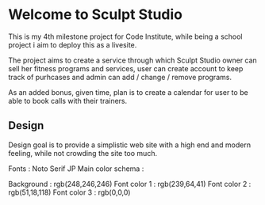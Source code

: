 # Welcome to Sculpt Studio

This is my 4th milestone project for Code Institute, while being a school project i aim to deploy this as a livesite.

The project aims to create a service through which Sculpt Studio owner can sell her fitness programs and services, user can create account to keep track of purhcases and admin can add / change / remove programs.

As an added bonus, given time, plan is to create a calendar for user to be able to book calls with their trainers.


## Design 

Design goal is to provide a simplistic web site with a high end and modern feeling, while not crowding the site too much.

Fonts : Noto Serif JP
Main color schema : 

Background : rgb(248,246,246)
Font color 1 : rgb(239,64,41)
Font color 2 : rgb(51,18,118)
Font color 3 : rgb(0,0,0)
